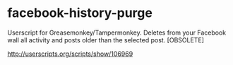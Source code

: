 facebook-history-purge
======================

Userscript for Greasemonkey/Tampermonkey. Deletes from your Facebook wall all activity and posts older than the selected post. [OBSOLETE]

http://userscripts.org/scripts/show/106969
